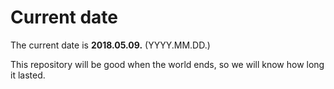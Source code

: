 # Current date

The current date is **2018.05.09.** (YYYY.MM.DD.)

This repository will be good when the world ends, so we will know how long it lasted.